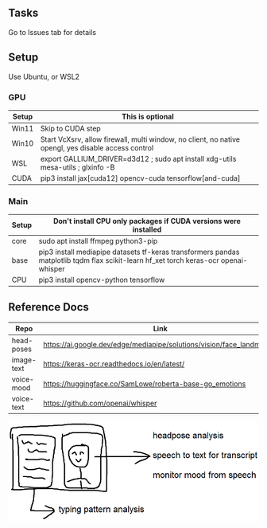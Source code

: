 ## Tasks
Go to Issues tab for details


## Setup
Use Ubuntu, or WSL2  

### GPU
| Setup | This is optional |
| --- | --- |
| Win11 | Skip to CUDA step |
| Win10 | Start VcXsrv, allow firewall, multi window, no client, no native opengl, yes disable access control |
| WSL | export GALLIUM_DRIVER=d3d12 ; sudo apt install xdg-utils mesa-utils ; glxinfo -B |
| CUDA | pip3 install jax[cuda12] opencv-cuda tensorflow[and-cuda] |

### Main
| Setup | Don't install CPU only packages if CUDA versions were installed |
| --- | --- |
| core | sudo apt install ffmpeg python3-pip |
| base | pip3 install mediapipe datasets tf-keras transformers pandas matplotlib tqdm flax scikit-learn hf_xet torch keras-ocr openai-whisper |
| CPU | pip3 install opencv-python tensorflow |


## Reference Docs
| Repo | Link |
| --- | --- |
| head-poses | https://ai.google.dev/edge/mediapipe/solutions/vision/face_landmarker |
| image-text | https://keras-ocr.readthedocs.io/en/latest/ |
| voice-mood | https://huggingface.co/SamLowe/roberta-base-go_emotions |
| voice-text | https://github.com/openai/whisper |

![alt text](https://github.com/flowac/OnlyCode/raw/master/arch.png "arch")

